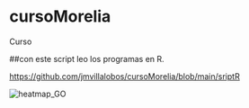 
# cursoMorelia
Curso

##con este script leo los programas en R.

https://github.com/jmvillalobos/cursoMorelia/blob/main/sriptR

![heatmap_GO](https://user-images.githubusercontent.com/22058504/120596136-38f7c600-c3f8-11eb-8b2c-764bd0539902.png)
